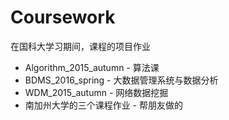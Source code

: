 # Coursework

在国科大学习期间，课程的项目作业

* Algorithm_2015_autumn - 算法课
* BDMS_2016_spring - 大数据管理系统与数据分析
* WDM_2015_autumn - 网络数据挖掘
* 南加州大学的三个课程作业 - 帮朋友做的
